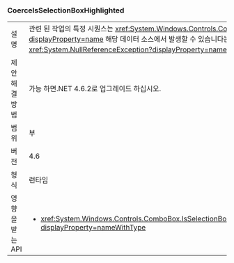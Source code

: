 ### <a name="coerceisselectionboxhighlighted"></a>CoerceIsSelectionBoxHighlighted

|   |   |
|---|---|
|설명|관련 된 작업의 특정 시퀀스는 <xref:System.Windows.Controls.ComboBox?displayProperty=name> 해당 데이터 소스에서 발생할 수 있습니다는 <xref:System.NullReferenceException?displayProperty=name>합니다.|
|제안 해결 방법|가능 하면.NET 4.6.2로 업그레이드 하십시오.|
|범위|부|
|버전|4.6|
|형식|런타임|
|영향을 받는 API|<ul><li><xref:System.Windows.Controls.ComboBox.IsSelectionBoxHighlighted?displayProperty=nameWithType></li></ul>|

